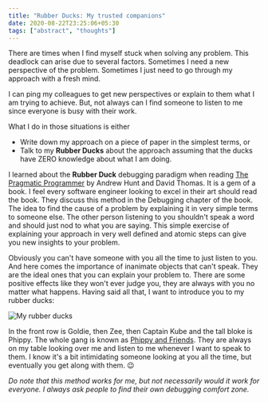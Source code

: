 ```yaml
---
title: "Rubber Ducks: My trusted companions"
date: 2020-08-22T23:25:06+05:30
tags: ["abstract", "thoughts"]
---
```


There are times when I find myself stuck when solving any problem. This deadlock can arise due to several factors. Sometimes I need a new perspective of the problem. Sometimes I just need to go through my approach with a fresh mind.

I can ping my colleagues to get new perspectives or explain to them what I am trying to achieve. But, not always can I find someone to listen to me since everyone is busy with their work.

What I do in those situations is either

- Write down my approach on a piece of paper in the simplest terms, or
- Talk to my **Rubber Ducks** about the approach assuming that the ducks have ZERO knowledge about what I am doing.

I learned about the **Rubber Duck** debugging paradigm when reading [The Pragmatic Programmer][tpp] by Andrew Hunt and David Thomas. It is a gem of a book. I feel every software engineer looking to excel in their art should read the book. They discuss this method in the Debugging chapter of the book. The idea to find the cause of a problem by explaining it in very simple terms to someone else. The other person listening to you shouldn't speak a word and should just nod to what you are saying. This simple exercise of explaining your approach in very well defined and atomic steps can give you new insights to your problem.

Obviously you can't have someone with you all the time to just listen to you. And here comes the importance of inanimate objects that can't speak. They are the ideal ones that you can explain your problem to. There are some positive effects like they won't ever judge you, they are always with you no matter what happens. Having said all that, I want to introduce you to my rubber ducks:

![My rubber ducks](/images/rubber-ducks.jpg)

In the front row is Goldie, then Zee, then Captain Kube and the tall bloke is Phippy. The whole gang is known as [Phippy and Friends][phippy]. They are always on my table looking over me and listen to me whenever I want to speak to them. I know it's a bit intimidating someone looking at you all the time, but eventually you get along with them. :wink:

_Do note that this method works for me, but not necessarily would it work for everyone. I always ask people to find their own debugging comfort zone._


[phippy]: https://phippy.io
[tpp]: https://pragprog.com/titles/tpp20/the-pragmatic-programmer-20th-anniversary-edition/
